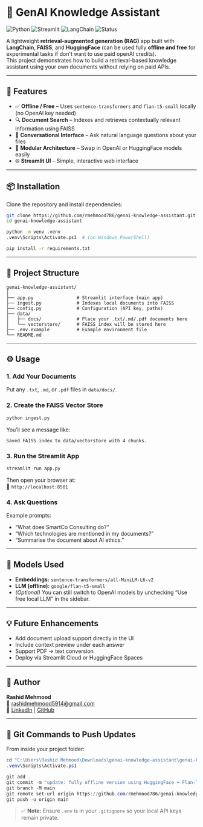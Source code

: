 # 🧠 GenAI Knowledge Assistant

![Python](https://img.shields.io/badge/Python-3.11-blue?logo=python)
![Streamlit](https://img.shields.io/badge/Built%20with-Streamlit-red?logo=streamlit)
![LangChain](https://img.shields.io/badge/Powered%20by-LangChain-forestgreen)
![Status](https://img.shields.io/badge/Mode-Offline%20%26%20Free-success)

A lightweight **retrieval-augmented generation (RAG)** app built with **LangChain**, **FAISS**, and **HuggingFace** (can be used fully **offline and free** for experimental tasks if don't want to use paid openAI credits).  
This project demonstrates how to build a retrieval-based knowledge assistant using your own documents without relying on paid APIs.

---

## 🚀 Features
- ✅ **Offline / Free** – Uses `sentence-transformers` and `flan-t5-small` locally (no OpenAI key needed)
- 🔍 **Document Search** – Indexes and retrieves contextually relevant information using FAISS
- 💬 **Conversational Interface** – Ask natural language questions about your files
- 🧩 **Modular Architecture** – Swap in OpenAI or HuggingFace models easily
- 🌐 **Streamlit UI** – Simple, interactive web interface

---

## 📦 Installation

Clone the repository and install dependencies:

```bash
git clone https://github.com/rmehmood786/genai-knowledge-assistant.git
cd genai-knowledge-assistant

python -m venv .venv
.venv\Scripts\Activate.ps1  # (on Windows PowerShell)

pip install -r requirements.txt
```

---

## 🧱 Project Structure
```
genai-knowledge-assistant/
│
├── app.py                # Streamlit interface (main app)
├── ingest.py             # Indexes local documents into FAISS
├── config.py             # Configuration (API key, paths)
├── data/
│   ├── docs/             # Place your .txt/.md/.pdf documents here
│   └── vectorstore/      # FAISS index will be stored here
├── .env.example          # Example environment file
└── README.md
```

---

## ⚙️ Usage

### 1. Add Your Documents
Put any `.txt`, `.md`, or `.pdf` files in `data/docs/`.

### 2. Create the FAISS Vector Store
```bash
python ingest.py
```
You’ll see a message like:
```
Saved FAISS index to data/vectorstore with 4 chunks.
```

### 3. Run the Streamlit App
```bash
streamlit run app.py
```

Then open your browser at:  
🔗 `http://localhost:8501`

### 4. Ask Questions
Example prompts:
- “What does SmartCo Consulting do?”
- “Which technologies are mentioned in my documents?”
- “Summarise the document about AI ethics.”

---

## 🧠 Models Used
- **Embeddings:** `sentence-transformers/all-MiniLM-L6-v2`
- **LLM (offline):** `google/flan-t5-small`
- *(Optional)* You can still switch to OpenAI models by unchecking “Use free local LLM” in the sidebar.

---

## 💡 Future Enhancements
- Add document upload support directly in the UI
- Include context preview under each answer
- Support PDF → text conversion
- Deploy via Streamlit Cloud or HuggingFace Spaces

---

## 👤 Author
**Rashid Mehmood**  
📧 [rashidmehmood5914@gmail.com](mailto:rashidmehmood5914@gmail.com)  
🔗 [LinkedIn](https://www.linkedin.com/in/rashid-mehmood-aimachinelearningengineer/) | [GitHub](https://github.com/rmehmood786)

---

## 🧩 Git Commands to Push Updates

From inside your project folder:

```powershell
cd "C:\Users\Rashid Mehmood\Downloads\genai-knowledge-assistant\genai-knowledge-assistant"
.venv\Scripts\Activate.ps1

git add .
git commit -m "update: fully offline version using HuggingFace + Flan-T5 with badges"
git branch -M main
git remote set-url origin https://github.com/rmehmood786/genai-knowledge-assistant.git
git push -u origin main
```

> ✅ **Note:** Ensure `.env` is in your `.gitignore` so your local API keys remain private.
